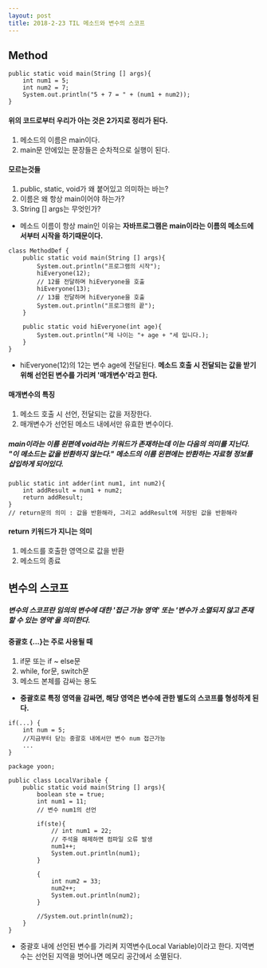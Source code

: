 ```yaml
---
layout: post
title: 2018-2-23 TIL 메소드와 변수의 스코프 
---
```


## Method

```
public static void main(String [] args){
	int num1 = 5;
    int num2 = 7;
    System.out.println("5 + 7 = " + (num1 + num2));
}
```
#### 위의 코드로부터 우리가 아는 것은 2가지로 정리가 된다.
1. 메소드의 이름은 main이다.
2. main문 안에있는 문장들은 순차적으로 실행이 된다.

#### 모르는것들

1. public, static, void가 왜 붙어있고 의미하는 바는?
2. 이름은 왜 항상 main이어야 하는가?
3. String [] args는 무엇인가?

- 메소드 이름이 항상 main인 이유는 **자바프로그램은 main이라는 이름의 메소드에서부터 시작을 하기때문이다.**

```
class MethodDef {
	public static void main(String [] args){
    	System.out.println("프로그램의 시작");
        hiEveryone(12);
        // 12를 전달하며 hiEveryone을 호출
        hiEveryone(13);
        // 13를 전달하며 hiEveryone을 호출
        System.out.println("프로그램의 끝");
    }

    public static void hiEveryone(int age){
    	System.out.println("제 나이는 "+ age + "세 입니다.);
    }
}
```

- hiEveryone(12)의 12는 변수 age에 전달된다. **메소드 호출 시 전달되는 값을 받기 위해 선언된 변수를 가리켜 '매개변수'라고 한다.**

#### 매개변수의 특징
1. 메소드 호출 시 선언, 전달되는 값을 저장한다.
2. 매개변수가 선언된 메소드 내에서만 유효한 변수이다.


##### main이라는 이름 왼편에 void라는 키워드가 존재하는데 이는 다음의 의미를 지닌다. "이 메소드는 값을 반환하지 않는다." 메소드의 이름 왼편에는 반환하는 자료형 정보를 삽입하게 되어있다.

```
public static int adder(int num1, int num2){
	int addResult = num1 + num2;
    return addResult;
}
// return문의 의미 : 값을 반환해라, 그리고 addResult에 저장된 값을 반환해라
```

#### return 키워드가 지니는 의미
1. 메소드를 호출한 영역으로 값을 반환
2. 메소드의 종료


## 변수의 스코프

##### 변수의 스코프란 임의의 변수에 대한 '접근 가능 영역' 또는 '변수가 소멸되지 않고 존재할 수 있는 영역'을 의미한다.

#### 중괄호 {...}는 주로 사용될 때

1. if문 또는 if ~ else문
2. while, for문, switch문
3. 메소드 본체를 감싸는 용도

- **중괄호로 특정 영역을 감싸면, 해당 영역은 변수에 관한 별도의 스코프를 형성하게 된다.**

```
if(...) {
	int num = 5;
    //지금부터 닫는 중괄호 내에서만 변수 num 접근가능
    ...
}
```

```
package yoon;

public class LocalVaribale {
    public static void main(String [] args){
        boolean ste = true;
        int num1 = 11;
        // 변수 num1의 선언

        if(ste){
            // int num1 = 22;
            // 주석을 해제하면 컴파일 오류 발생
            num1++;
            System.out.println(num1);
        }

        {
            int num2 = 33;
            num2++;
            System.out.println(num2);
        }

        //System.out.println(num2);
    }
}

```

- 중괄호 내에 선언된 변수를 가리켜 지역변수(Local Variable)이라고 한다. 지역변수는 선언된 지역을 벗어나면 메모리 공간에서 소멸된다.

